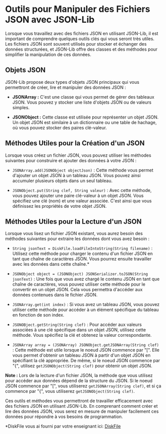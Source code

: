 # Outils pour Manipuler des Fichiers JSON avec JSON-Lib

Lorsque vous travaillez avec des fichiers JSON en utilisant JSON-Lib, il est important de comprendre quelques outils clés qui vous seront très utiles. Les fichiers JSON sont souvent utilisés pour stocker et échanger des données structurées, et JSON-Lib offre des classes et des méthodes pour simplifier la manipulation de ces données.

## Objets JSON

JSON-Lib propose deux types d'objets JSON principaux qui vous permettront de créer, lire et manipuler des données JSON :

- **JSONArray :** C'est une classe qui vous permet de gérer des tableaux JSON. Vous pouvez y stocker une liste d'objets JSON ou de valeurs simples.

- **JSONObject :** Cette classe est utilisée pour représenter un objet JSON. Un objet JSON est similaire à un dictionnaire ou une table de hachage, où vous pouvez stocker des paires clé-valeur.

## Méthodes Utiles pour la Création d'un JSON

Lorsque vous créez un fichier JSON, vous pouvez utiliser les méthodes suivantes 
pour construire et ajouter des données à votre JSON :

- `JSONArray.add(JSONObject objectJson)` : Cette méthode vous permet d'ajouter un objet 
JSON à un tableau JSON. Vous pouvez ainsi accumuler plusieurs objets dans un seul tableau.

- `JSONObject.put(String clef, String valeur)` : Avec cette méthode, vous pouvez ajouter
une paire clé-valeur à un objet JSON. Vous spécifiez une clé (nom) et une valeur associée. C'est ainsi que vous définissez les propriétés de votre objet JSON.

## Méthodes Utiles pour la Lecture d'un JSON

Lorsque vous lisez un fichier JSON existant, vous aurez besoin des méthodes suivantes pour 
extraire les données dont vous avez besoin :

- `String jsonText = DiskFile.loadFileIntoString(String filename)` : Utilisez cette méthode 
pour charger le contenu d'un fichier JSON en tant que chaîne de caractères JSON. Vous pourrez ensuite 
travailler avec les données dans cette chaîne.*

- `JSONObject object = (JSONObject) JSONSerializer.toJSON(String jsonText)` : Une fois que vous 
avez chargé le contenu JSON en tant que chaîne de caractères, vous pouvez utiliser cette méthode 
pour le convertir en un objet JSON. Cela vous permettra d'accéder aux données contenues dans le fichier JSON.

- `JSONArray.get(int index)` : Si vous avez un tableau JSON, vous pouvez utiliser cette méthode
pour accéder à un élément spécifique du tableau en fonction de son index.

- `JSONOBject.getString(String clef)` : Pour accéder aux valeurs associées à une clé spécifique
dans un objet JSON, utilisez cette méthode. Vous spécifiez la clé et obtenez la valeur correspondante.

- `JSONArray array = (JSONArray) JSONObject.getJSONArray(String clef)` : Cette méthode est utile
lorsque le noeud JSON commence par "[". Elle vous permet d'obtenir un tableau JSON à partir d'un objet JSON en spécifiant la clé appropriée. De même, si le noeud JSON commence par "{", utilisez `getJSONObject(String clef)` pour obtenir un objet JSON.

**Note :** Lors de la lecture d'un fichier JSON, la méthode que vous utilisez pour accéder aux
données dépend de la structure du JSON. Si le noeud JSON commence 
par "[", vous utiliserez `getJSONArray(String clef)`, et si ça commence 
par "{", vous utiliserez `getJSONObject(String clef)`.

Ces outils et méthodes vous permettront de travailler efficacement avec des fichiers
JSON en utilisant JSON-Lib. En comprenant comment créer et lire des données JSON, 
vous serez en mesure de manipuler facilement ces données pour répondre à vos besoins de programmation.

*DiskFile vous ai fourni par votre enseignant ici: [DiskFile](https://github.com/jacquesberger/JSONParsingExample/blob/master/src/main/java/org/jberger/jsonparsingexample/json/DiskFile.java)

